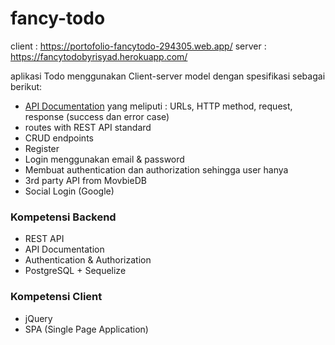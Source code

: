 # fancy-todo

 client : https://portofolio-fancytodo-294305.web.app/
server : https://fancytodobyrisyad.herokuapp.com/

aplikasi Todo menggunakan Client-server model dengan spesifikasi sebagai berikut:
- [API Documentation](https://github.com/RisyadAzhary/fancy-todo-1/blob/main/documentation.md) yang meliputi : URLs, HTTP method, request, response (success dan error case)
- routes with REST API standard
- CRUD endpoints 
- Register
- Login menggunakan email & password
- Membuat authentication dan authorization sehingga user hanya 
- 3rd party API from MovbieDB
- Social Login (Google)



### Kompetensi Backend
- REST API
- API Documentation
- Authentication & Authorization
- PostgreSQL + Sequelize

### Kompetensi Client
- jQuery
- SPA (Single Page Application)
